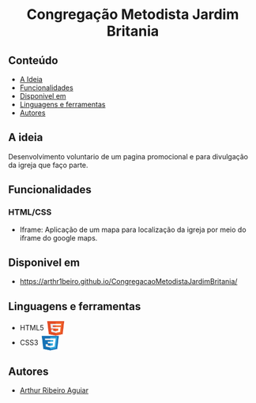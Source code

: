 <div align="center" style="margin: 20px; text-align: center">
<h1>Congregação Metodista Jardim Britania</h1>
</div>

## Conteúdo

- [A Ideia](#a-ideia)
- [Funcionalidades](#funcionalidades)
- [Disponivel em](#disponivel-em)
- [Linguagens e ferramentas](#linguagens-e-ferramentas)
- [Autores](#autores)

## A ideia
Desenvolvimento voluntario de um pagina promocional e para divulgação da igreja que faço parte.

## Funcionalidades

### HTML/CSS
- Iframe: Aplicação de um mapa para localização da igreja por meio do iframe do google maps.


## Disponivel em
- https://arthr1beiro.github.io/CongregacaoMetodistaJardimBritania/

## Linguagens e ferramentas
- HTML5 <img align="center" alt="Arth-HTML" height="30" width="40" src="https://raw.githubusercontent.com/devicons/devicon/master/icons/html5/html5-original.svg">
- CSS3 <img align="center" alt="Arth-CSS" height="30" width="40" src="https://raw.githubusercontent.com/devicons/devicon/master/icons/css3/css3-original.svg">


## Autores

- [Arthur Ribeiro Aguiar](https://www.github.com/ArthR1beiro)



